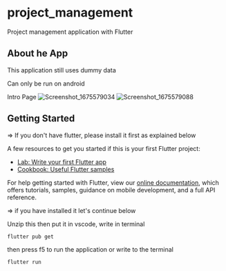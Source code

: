 # project_management

Project management application with Flutter

## About he App

This application still uses dummy data

Can only be run on android

Intro Page
![Screenshot_1675579034](https://user-images.githubusercontent.com/55611402/216805502-406cef1a-46a3-4e3f-a900-3dd2af1a67e3.png)
![Screenshot_1675579088](https://user-images.githubusercontent.com/55611402/216805499-58873db1-02ec-4446-91c1-e42a8a1e8bdf.png)


## Getting Started

=> If you don't have flutter, please install it first as explained below

A few resources to get you started if this is your first Flutter project:

- [Lab: Write your first Flutter app](https://flutter.dev/docs/get-started/codelab)
- [Cookbook: Useful Flutter samples](https://flutter.dev/docs/cookbook)

For help getting started with Flutter, view our
[online documentation](https://flutter.dev/docs), which offers tutorials,
samples, guidance on mobile development, and a full API reference.

=> if you have installed it let's continue below

Unzip this
then put it in vscode, write in terminal
```
flutter pub get
```

then press f5 to run the application or write to the terminal
```
flutter run
```
